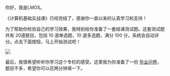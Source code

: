你好，我是LMOS。

《计算机基础实战课》已经完结了，感谢你一直以来的认真学习和支持！

为了帮助你检验自己的学习效果，我特别给你准备了一套结课测试题。这套测试题共有 20道题目，包括 10 道单选题，10 道多选题，满分 100 分，系统会自动评分。点击下面按钮，马上开始测试吧！

[![](https://static001.geekbang.org/resource/image/28/a4/28d1be62669b4f3cc01c36466bf811a4.png?wh=1142*201)](http://time.geekbang.org/quiz/intro?act_id=5093&exam_id=11444)

最后，我很希望听听你学习这个专栏的感受。这里我为你准备了一份 [毕业问卷]((https://jinshuju.net/f/jvGCBg))，题目不多，希望你可以花两分钟填一下。